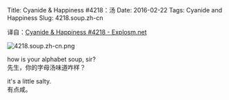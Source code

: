 Title: Cyanide & Happiness #4218：汤
Date: 2016-02-22
Tags: Cyanide and Happiness
Slug: 4218.soup.zh-cn

译自：[Cyanide & Happiness #4218 - Explosm.net](http://explosm.net/comics/4218/)


![4218.soup.zh-cn.png](/static/images/comics/4218.soup.zh-cn.png)



how is your alphabet
soup, sir?          
先生，你的字母汤味道咋样？


it's a little salty.        
有点咸。